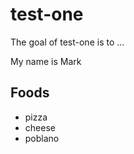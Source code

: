 # test-one

The goal of test-one is to ...


My name is Mark

## Foods

- pizza
- cheese
- poblano

